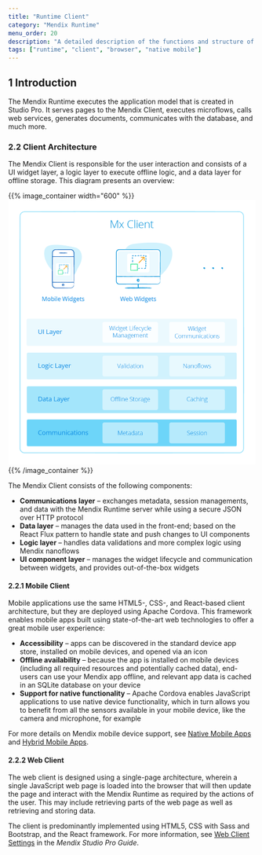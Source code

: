 ```yaml
---
title: "Runtime Client"
category: "Mendix Runtime"
menu_order: 20
description: "A detailed description of the functions and structure of the Mendix Client - the bit of the runtime which runs in a browser or on a mobile device"
tags: ["runtime", "client", "browser", "native mobile"]
---
```


## 1 Introduction

The Mendix Runtime executes the application model that is created in Studio Pro. It serves pages to the Mendix Client, executes microflows, calls web services, generates documents, communicates with the database, and much more.

### 2.2 Client Architecture

The Mendix Client is responsible for the user interaction and consists of a UI widget layer, a logic layer to execute offline logic, and a data layer for offline storage. This diagram presents an overview:

{{% image_container width="600" %}}
![Application Development Platform Client Architecture](attachments/runtime/client-architecture.png)
{{% /image_container %}}

The Mendix Client consists of the following components:

* **Communications layer** – exchanges metadata, session managements, and data with the Mendix Runtime server while using a secure JSON over HTTP protocol
* **Data layer** – manages the data used in the front-end; based on the React Flux pattern to handle state and push changes to UI components
* **Logic layer** – handles data validations and more complex logic using Mendix nanoflows
* **UI component layer** – manages the widget lifecycle and communication between widgets, and provides out-of-the-box widgets

#### 2.2.1 Mobile Client

Mobile applications use the same HTML5-, CSS-, and React-based client architecture, but they are deployed using Apache Cordova. This framework enables mobile apps built using state-of-the-art web technologies to offer a great mobile user experience:

* **Accessibility** – apps can be discovered in the standard device app store, installed on mobile devices, and opened via an icon
* **Offline availability** – because the app is installed on mobile devices (including all required resources and potentially cached data), end-users can use your Mendix app offline, and relevant app data is cached in an SQLite database on your device
* **Support for native functionality** – Apache Cordova enables JavaScript applications to use native device functionality, which in turn allows you to benefit from all the sensors available in your mobile device, like the camera and microphone, for example

For more details on Mendix mobile device support, see [Native Mobile Apps](../app-capabilities/native-mobile-apps) and [Hybrid Mobile Apps](../app-capabilities/hybrid-mobile-apps).

#### 2.2.2 Web Client

The web client is designed using a single-page architecture, wherein a single JavaScript web page is loaded into the browser that will then update the page and interact with the Mendix Runtime as required by the actions of the user. This may include retrieving parts of the web page as well as retrieving and storing data.

The client is predominantly implemented using HTML5, CSS with Sass and Bootstrap, and the React framework. For more information, see [Web Client Settings](https://docs.mendix.com/refguide/custom-settings#9-web-client-settings) in the *Mendix Studio Pro Guide*.
